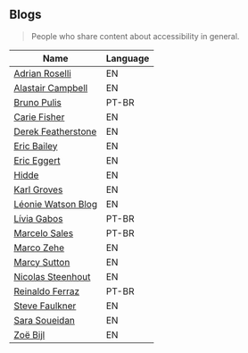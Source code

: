 ## Blogs

> People who share content about accessibility in general.

| Name | Language |
| --- | --- |
|[Adrian Roselli](https://adrianroselli.com/) | EN
|[Alastair Campbell](https://alastairc.uk/blog/)| EN
|[Bruno Pulis](https://brunopulis.com/)| PT-BR
|[Carie Fisher](https://cariefisher.com/write)| EN
|[Derek Featherstone](https://feather.ca/)| EN
|[Eric Bailey](https://ericwbailey.design/writing/) | EN
|[Eric Eggert](https://yatil.net/blog)| EN
|[Hidde](https://hiddedevries.nl/en/blog/) | EN
|[Karl Groves](https://karlgroves.com/category/accessibility) | EN
|[Léonie Watson Blog](http://tink.uk/) | EN
|[Lívia Gabos](https://liviagabos.com/artigos/) | PT-BR
|[Marcelo Sales](https://medium.com/@msales)| PT-BR
|[Marco Zehe](https://www.marcozehe.de/) | EN
|[Marcy Sutton](https://marcysutton.com/writing/) | EN
|[Nicolas Steenhout](https://incl.ca/archives/) | EN
|[Reinaldo Ferraz](https://reinaldoferraz.com.br/)| PT-BR
|[Steve Faulkner](https://stevefaulkner.github.io/Articles/index.html) | EN
|[Sara Soueidan](https://www.sarasoueidan.com/) | EN
|[Zoë Bijl](https://moiety.me/thinks/)| EN
